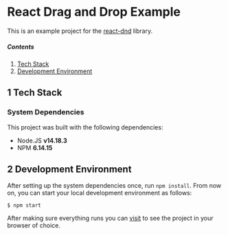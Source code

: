 # React Drag and Drop Example

This is an example project for the [react-dnd](https://react-dnd.github.io/react-dnd/about) library.

##### Contents

1. [Tech Stack](#1-tech-stack)
2. [Development Environment](#2-development-environment)

## 1 Tech Stack

### System Dependencies

This project was built with the following dependencies:

- Node.JS **v14.18.3**
- NPM **6.14.15**

## 2 Development Environment

After setting up the system dependencies once, run `npm install`. From now
on, you can start your local development environment as follows:

    $ npm start

After making sure everything runs you can [visit](localhost:3000/) to see the project in your browser of choice.
